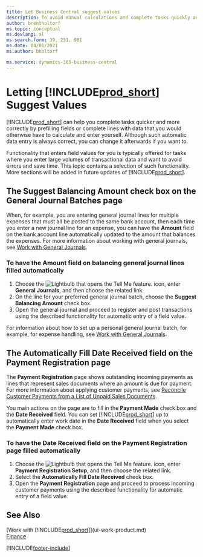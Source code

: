 ```yaml
---
title: Let Business Central suggest values
description: To avoid manual calculations and complete tasks quickly and accurately, you can set up automatic data entry so that Business Central fills in selected fields.
author: brentholtorf
ms.topic: conceptual
ms.devlang: al
ms.search.form: 39, 251, 981
ms.date: 04/01/2021
ms.author: bholtorf

ms.service: dynamics-365-business-central
---
```

# Letting [!INCLUDE[prod_short](includes/prod_short.md)] Suggest Values
[!INCLUDE[prod_short](includes/prod_short.md)] can help you complete tasks quicker and more correctly by prefilling fields or complete lines with data that you would otherwise have to calculate and enter yourself. Although such automatic data entry is always correct, you can change it afterwards if you want to.

Functionality that enters field values for you is typically offered for tasks where you enter large volumes of transactional data and want to avoid errors and save time. This topic contains a selection of such functionality. More sections will be added in future updates of [!INCLUDE[prod_short](includes/prod_short.md)].

## The **Suggest Balancing Amount** check box on the **General Journal Batches** page
When, for example, you are entering general journal lines for multiple expenses that must all be posted to the same bank account, then each time you enter a new journal line for an expense, you can have the **Amount** field on the bank account line automatically updated to the amount that balances the expenses. For more information about working with general journals, see [Work with General Journals](ui-work-general-journals.md).

### To have the **Amount** field on balancing general journal lines filled automatically
1. Choose the ![Lightbulb that opens the Tell Me feature.](media/ui-search/search_small.png "Tell me what you want to do") icon, enter **General Journals**, and then choose the related link.
2. On the line for your preferred general journal batch, choose the **Suggest Balancing Amount** check box.
3. Open the general journal and proceed to register and post transactions using the described functionality for automatic entry of a field value.       

For information about how to set up a personal general journal batch, for example, for expense handling, see [Work with General Journals](ui-work-general-journals.md).

## The **Automatically Fill Date Received** field on the **Payment Registration** page
The **Payment Registration** page shows outstanding incoming payments as lines that represent sales documents where an amount is due for payment. For more information about applying customer payments, see [Reconcile Customer Payments from a List of Unpaid Sales Documents](receivables-how-reconcile-customer-payments-list-unpaid-sales-documents.md).

You main actions on the page are to fill in the **Payment Made** check box and the **Date Received** field. You can set [!INCLUDE[prod_short](includes/prod_short.md)] up to automatically enter work date in the **Date Received** field when you select the **Payment Made** check box.

### To have the **Date Received** field on the **Payment Registration** page filled automatically
1. Choose the ![Lightbulb that opens the Tell Me feature.](media/ui-search/search_small.png "Tell me what you want to do") icon, enter **Payment Registration Setup**, and then choose the related link.
2. Select the **Automatically Fill Date Received** check box.
3. Open the **Payment Registration** page and proceed to process incoming customer payments using the described functionality for automatic entry of a field value.

## See Also
[Work with [!INCLUDE[prod_short](includes/prod_short.md)]](ui-work-product.md)  
[Finance](finance.md)


[!INCLUDE[footer-include](includes/footer-banner.md)]